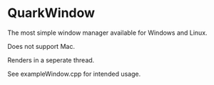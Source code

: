 QuarkWindow
================================================================

The most simple window manager available for Windows and Linux.

Does not support Mac.

Renders in a seperate thread.

See exampleWindow.cpp for intended usage.
